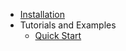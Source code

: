 - [Installation](/docs/posttypes/1.0/installation)
- Tutorials and Examples
    - [Quick Start](/docs/posttypes/1.0/tutorials-and-examples/quick-start)